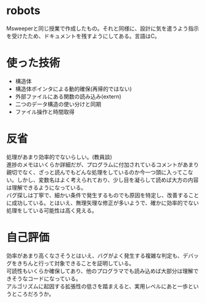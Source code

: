 # robots
Msweeperと同じ授業で作成したもの。それと同様に、設計に気を遣うよう指示を受けたため、ドキュメントを残すようにしてある。言語はC。

# 使った技術

- 構造体
- 構造体ポインタによる動的確保(再帰的ではない)
- 外部ファイルにある関数の読み込み(extern)
- 二つのデータ構造の使い分けと同期
- ファイル操作と時間取得

# 反省
処理があまり効率的でないらしい。(教員談)  
進捗のメモはいくらか詳細だが、プログラムに付加されているコメントがあまり親切でなく、ざっと読んでもどんな処理をしているのか今一つ頭に入ってこない。しかし、変数名はよく考えられており、少し目を凝らして読めば大方の内容は理解できるようになっている。  
バグ探しは丁寧で、細かい条件で発生するものでも原因を特定し、改善することに成功している。とはいえ、無理矢理な修正が多いようで、確かに効率的でない処理をしている可能性は高く見える。

# 自己評価
効率があまり高くなさそうとはいえ、バグがよく発生する複雑な判定も、デバッグをきちんと行って対象できることを証明している。  
可読性もいくらか確保してあり、他のプログラマでも読み込めば大部分は理解できそうなコードになっている。  
アルゴリズムに起因する拡張性の低さを踏まえると、実用レベルにあと一歩というところだろうか。

